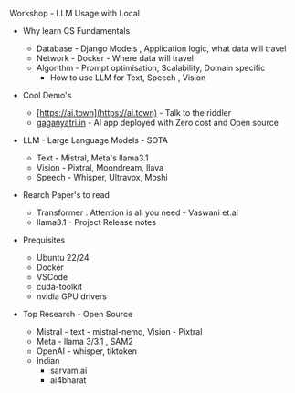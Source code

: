 Workshop - LLM Usage with Local


- Why learn CS Fundamentals
    - Database - Django Models , Application logic, what data will travel
    - Network -  Docker - Where data will travel
    - Algorithm - Prompt optimisation, Scalability, Domain specific  
        - How to use LLM for Text, Speech , Vision

- Cool Demo's
    - [https://ai.town](https://ai.town) - Talk to the riddler
    - [gaganyatri.in](gaganyatri.in) - AI app deployed with Zero cost and Open source


- LLM - Large Language Models - SOTA
    - Text  - Mistral, Meta's llama3.1
    - Vision - Pixtral, Moondream, llava
    - Speech - Whisper, Ultravox, Moshi


- Rearch Paper's to read
    - Transformer : Attention is all you need - Vaswani et.al 
    - llama3.1 - Project Release notes
    

- Prequisites
    - Ubuntu 22/24 
    - Docker
    - VSCode
    - cuda-toolkit
    - nvidia GPU drivers


- Top Research - Open Source
    - Mistral  - text - mistral-nemo, Vision - Pixtral
    - Meta - llama 3/3.1 , SAM2
    - OpenAI  - whisper, tiktoken
    - Indian
        - sarvam.ai
        - ai4bharat
